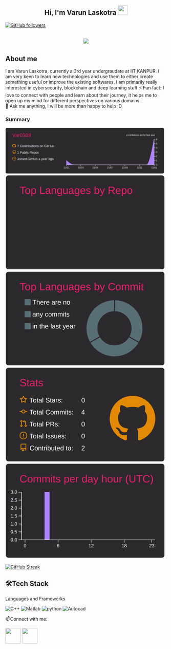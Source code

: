 <h2 align="center">Hi, I'm Varun Laskotra  <img src="https://user-images.githubusercontent.com/39955420/147578264-bae0526c-028a-49d2-8af8-d08bb4edbd2a.gif" height="30" width="30"></h2>


[![GitHub followers](https://img.shields.io/github/followers/dhruv354?style=social)](https://github.com/Var0308)

<h2 align="center"><img src="https://user-images.githubusercontent.com/39955420/147578199-56632b69-b3e8-4d9f-97e2-f046a1c2cba0.gif"></h2>


<h2>About me</h2>

I am Varun Laskotra, currently a 3rd year undergraudate at IIT KANPUR. I am very keen to learn new technologies and use them to either create something useful or improve the existing softwares. I am primarily really interested in cybersecurity, blockchain and deep learning stuff
⚡ Fun fact: I love to connect with people and learn about their journey, it helps me to open up my mind for different perspectives on various domains.   
💬 Ask me anything, I will be more than happy to help :D
<h3>Summary</h3>




[![](https://raw.githubusercontent.com/Var0308/Var0308/master/profile-summary-card-output/monokai/0-profile-details.svg)](https://github.com/vn7n24fzkq/github-profile-summary-cards)
[![](https://raw.githubusercontent.com/Var0308/Var0308/master/profile-summary-card-output/monokai/1-repos-per-language.svg)](https://github.com/vn7n24fzkq/github-profile-summary-cards) [![](https://raw.githubusercontent.com/Var0308/Var0308/master/profile-summary-card-output/monokai/2-most-commit-language.svg)](https://github.com/vn7n24fzkq/github-profile-summary-cards)
[![](https://raw.githubusercontent.com/Var0308/Var0308/master/profile-summary-card-output/monokai/3-stats.svg)](https://github.com/vn7n24fzkq/github-profile-summary-cards) [![](https://raw.githubusercontent.com/Var0308/Var0308/master/profile-summary-card-output/monokai/4-productive-time.svg)](https://github.com/vn7n24fzkq/github-profile-summary-cards)


[![GitHub Streak](https://github-readme-streak-stats.herokuapp.com/?user=Var0308&theme=dark&ring=FFB19A&hide_border=true&currStreakNum=F6A085&fire=F6A085&currStreakLabel=F6A085)](https://git.io/streak-stats)



<h2>🛠Tech Stack</h2>
 

Languages and Frameworks

![C++](https://img.shields.io/badge/c++-%2300599C.svg?style=for-the-badge&logo=c%2B%2B&logoColor=white)
![Matlab](https://img.shields.io/badge/matlab-%231572B6.svg?style=for-the-badge&logo=matlab&logoColor=yellow)
![python](https://img.shields.io/badge/python-%23E34F26.svg?style=for-the-badge&logo=python&logoColor=white)
![Autocad](https://img.shields.io/badge/Autocad-%236DB33F.svg?style=for-the-badge&logo=Autocad&logoColor=white)



📫Connect with me:

[<img src="https://github.com/bradvin/social-share-urls/blob/master/images/logo-icons-colorized-background-01/linkedin.jpg" height="48" width="48">](https://www.linkedin.com/in/varun-laskotra-8225b61ab/) 
[<img src="https://github.com/bradvin/social-share-urls/blob/master/images/logo-icons-colorized-background-01/gmail.jpg" height="48" width="48">](mailto:varundev0090@gmail.com)


